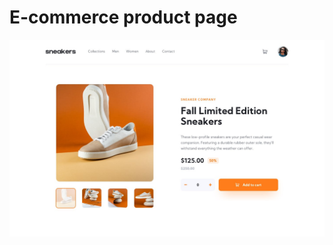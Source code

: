 # E-commerce product page

![Design preview for the E-commerce product page ](./design/desktop-design.jpg)

